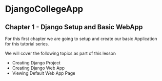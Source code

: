 # DjangoCollegeApp

## Chapter 1 - Django Setup and Basic WebApp
For this first chapter we are going to setup and create our basic Application for this tutorial series. 

We will cover the following topics as part of this lesson
* Creating Django Project
* Creating Django Web App
* Viewing Default Web App Page

